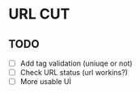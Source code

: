 # URL CUT

## TODO

- [ ] Add tag validation (uniuqe or not)
- [ ] Check URL status (url workins?)
- [ ] More usable Uİ
